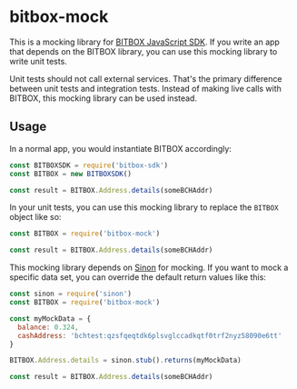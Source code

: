 # bitbox-mock
This is a mocking library for
[BITBOX JavaScript SDK](https://github.com/Bitcoin-com/bitbox-sdk). If you write
an app that depends on the BITBOX library, you can use this mocking library to
write unit tests.

Unit tests should not call external services. That's the primary difference between
unit tests and integration tests. Instead of making live calls with BITBOX, this
mocking library can be used instead.

## Usage
In a normal app, you would instantiate BITBOX accordingly:
```javascript
const BITBOXSDK = require('bitbox-sdk')
const BITBOX = new BITBOXSDK()

const result = BITBOX.Address.details(someBCHAddr)
```

In your unit tests, you can use this mocking library to replace the `BITBOX`
object like so:

```javascript
const BITBOX = require('bitbox-mock')

const result = BITBOX.Address.details(someBCHAddr)
```

This mocking library depends on [Sinon](https://sinonjs.org/) for mocking.
If you want to mock a specific data set, you can override the default return
values like this:
```javascript
const sinon = require('sinon')
const BITBOX = require('bitbox-mock')

const myMockData = {
  balance: 0.324,
  cashAddress: 'bchtest:qzsfqeqtdk6plsvglccadkqtf0trf2nyz58090e6tt'
}

BITBOX.Address.details = sinon.stub().returns(myMockData)

const result = BITBOX.Address.details(someBCHAddr)
```

